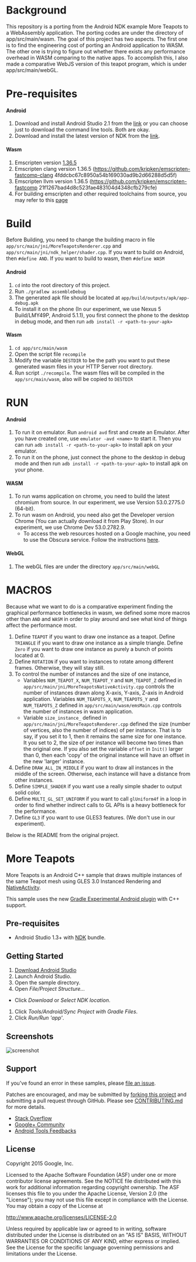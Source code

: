 # Background
This repository is a porting from the Android NDK example More Teapots to a WebAssembly application. The porting codes are under the directory of app/src/main/wasm.
The goal of this project has two aspects. The first one is to find the engineering cost of porting an Android application to WASM. The other one is trying to figure out whether there exists any performance overhead in WASM comparing to the native apps. To accomplish this, I also made a comparative WebJS version of this teapot program, which is under app/src/main/webGL.
# Pre-requisites
#### Android
1. Download and install Android Studio 2.1 from the [link](https://developer.android.com/studio/index.html) or you can choose just to download the command line tools. Both are okay.
2. Download and install the latest version of NDK from the [link](https://developer.android.com/ndk/downloads/index.html).

#### Wasm
1. Emscripten version [1.36.5](https://github.com/kripken/emscripten/tree/incoming)
2. Emscripten clang version 1.36.5 (https://github.com/kripken/emscripten-fastcomp-clang 4fddcbc67c8950a54b169030ad9b2d66288d5d5f)
3. Emscripten llvm version 1.36.5 (https://github.com/kripken/emscripten-fastcomp 21f1267bad4d8c523fae483104d4348cfb279cfe)
4. For building emscripten and other required toolchains from source, you may refer to this [page](http://kripken.github.io/emscripten-site/docs/building_from_source/index.html#installing-from-source)

# Build
Before Building, you need to change the building macro in file `app/src/main/jni/MoreTeapotsRenderer.cpp` and `app/src/main/jni/ndk_helper/shader.cpp`. If you want to build on Android, then `#define AND`. If you want to build to wasm, then `#define WASM`
#### Android
1. `cd` into the root directory of this project.
2. Run `./gradlew assembleDebug`
3. The generated apk file should be located at `app/build/outputs/apk/app-debug.apk`
4. To install it on the phone (In our experiment, we use Nexus 5 Build/LMY49P, Android 5.1.1), you first
connect the phone to the desktop in debug mode, and then run `adb install -r <path-to-your-apk>`

#### Wasm
1. `cd app/src/main/wasm`
2. Open the script file `recompile`
3. Modify the variable `DESTDIR` to be the path you want to put these generated wasm files in your HTTP Server root directory.
4. Run script `./recompile`. The wasm files will be compiled in the `app/src/main/wasm`, also will be copied to `DESTDIR`

# RUN
#### Android
1. To run it on emulator. Run `android avd` first and create an Emulator. After you have created one, use `emulator -avd <name>` to start it. Then you can run `adb install -r <path-to-your-apk>` to install apk on your emulator.
2. To run it on the phone, just connect the phone to the desktop in debug mode and then run `adb install -r <path-to-your-apk>` to install apk on your phone.

#### WASM
1. To run wams application on chrome, you need to build the latest chromium from source. In our experiment, we use Version 53.0.2775.0 (64-bit).
2. To run wasm on Android, you need also get the Developer version Chrome (You can actually download it from Play Store). In our experiment, we use Chrome Dev 53.0.2782.9.
    * To access the web resources hosted on a Google machine, you need to use the Obscura service. Follow the instructions [here](https://sites.google.com/a/google.com/obscura/user-guide/getting-started).

#### WebGL
1. The webGL files are under the directory `app/src/main/webGL`

# MACROS
Because what we want to do is a comparative experiment finding the graphical performance bottlenecks in wasm, we defined some more macros other than `AND` and `WASM` in order to play around and see what kind of things affect the performance most.

1. Define `TEAPOT` if you want to draw one instance as a teapot. Define `TRIANGLE` if you want to draw one instance as a simple triangle. Define `Zero` if you want to draw one instance as purely a bunch of points located at 0.
2. Define `ROTATION` if you want to instances to rotate among different frames. Otherwise, they will stay still.
3. To control the number of instances and the size of one instance,
    * Variables `NUM_TEAPOT_X`, `NUM_TEAPOT_Y` and `NUM_TEAPOT_Z` defined in `app/src/main/jni/MoreTeapotsNativeActivity.cpp` controls the number of instances drawn along X-axis, Y-axis, Z-axis in Android application. Variables `NUM_TEAPOTS_X`, `NUM_TEAPOTS_Y` and `NUM_TEAPOTS_Z` defined in `app/src/main/wasm/emsMain.cpp` controls the number of instances in wasm application.
    * Variable `size_instance_` defined in `app/src/main/jni/MoreTeapotsRenderer.cpp` defined the size (number of vertices, also the number of indices) of per instance. That is to say, if you set it to 1, then it remains the same size for one instance. It you set to 2, the size of per instance will become two times than the original one. If you also set the variable `offset` in `Init()` larger than 0, then each 'copy' of the original instance will have an offset in the new 'larger' instance. 
4. Define `DRAW_ALL_IN_MIDDLE` if you want to draw all instances in the middle of the screen. Otherwise, each instance will have a distance from other instances.
5. Define `SIMPLE_SHADER` if you want use a really simple shader to output solid color.
6. Define `MULTI_GL_SET_UNIFORM` if you want to call `glUniform4f` in a loop in order to find whether indirect calls to GL APIs is a heavy bottleneck for the performance.
7. Define `GL3` if you want to use GLES3 features. (We don't use in our experiment).

Below is the README from the original project.

More Teapots
============
More Teapots is an Android C++ sample that draws multiple instances of the same Teapot mesh using GLES 3.0 Instanced Rendering and [NativeActivity](http://developer.android.com/reference/android/app/NativeActivity.html).

This sample uses the new [Gradle Experimental Android plugin](http://tools.android.com/tech-docs/new-build-system/gradle-experimental) with C++ support.

Pre-requisites
--------------
- Android Studio 1.3+ with [NDK](https://developer.android.com/ndk/) bundle.

Getting Started
---------------
1. [Download Android Studio](http://developer.android.com/sdk/index.html)
1. Launch Android Studio.
1. Open the sample directory.
1. Open *File/Project Structure...*
  - Click *Download* or *Select NDK location*.
1. Click *Tools/Android/Sync Project with Gradle Files*.
1. Click *Run/Run 'app'*.

Screenshots
-----------
![screenshot](screenshot.png)

Support
-------
If you've found an error in these samples, please [file an issue](https://github.com/googlesamples/android-ndk/issues/new).

Patches are encouraged, and may be submitted by [forking this project](https://github.com/googlesamples/android-ndk/fork) and
submitting a pull request through GitHub. Please see [CONTRIBUTING.md](../CONTRIBUTING.md) for more details.

- [Stack Overflow](http://stackoverflow.com/questions/tagged/android-ndk)
- [Google+ Community](https://plus.google.com/communities/105153134372062985968)
- [Android Tools Feedbacks](http://tools.android.com/feedback)

License
-------
Copyright 2015 Google, Inc.

Licensed to the Apache Software Foundation (ASF) under one or more contributor
license agreements.  See the NOTICE file distributed with this work for
additional information regarding copyright ownership.  The ASF licenses this
file to you under the Apache License, Version 2.0 (the "License"); you may not
use this file except in compliance with the License.  You may obtain a copy of
the License at

  http://www.apache.org/licenses/LICENSE-2.0

Unless required by applicable law or agreed to in writing, software
distributed under the License is distributed on an "AS IS" BASIS, WITHOUT
WARRANTIES OR CONDITIONS OF ANY KIND, either express or implied.  See the
License for the specific language governing permissions and limitations under
the License.
